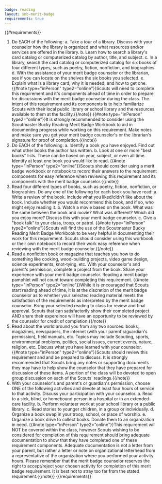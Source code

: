 ```yaml
---
badge: reading
layout: smb-merit-badge
requirements: true
---
```


{{#requirements}}
1. Do EACH of the following:
    a. Take a tour of a library. Discuss with your counselor how the library is organized and what resources and/or services are offered in the library.
    b. Learn how to search a library's card catalog or computerized catalog by author, title, and subject.
    c. In a library, search the card catalog or computerized catalog for six books of four different types, such as poetry, fiction, nonfiction, and biographies.
    d. With the assistance of your merit badge counselor or the librarian, see if you can locate on the shelves the six books you selected.
    e. Explain what is a library card, why it is needed, and how to get one.
    {{#note type="inPerson" type2="online"}}Scouts will need to complete this requirement and it's components ahead of time in order to prepare for discussions with the merit badge counselor during the class. The intent of this requirement and its components is to help familiarize Scouts with their local public library or school library and the resources available to them at the facility.{{/note}}
    {{#note type="inPerson" type2="online"}}It is strongly recommended to consider using the Scoutmaster Bucky Reading Merit Badge Workbook to aid in documenting progress while working on this requirement. Make notes and make sure you get your merit badge counselor's or the librarian's signature for proof of completion.{{/note}}
2. Do EACH of the following:
    a. Identify a book you have enjoyed. Find out what other books the author has written.
    b. Look at one or more "best books" lists. These can be based on year, subject, or even all time. Identify at least one book you would like to read.
    {{#note type="inPerson" type2="online"}}Scouts should consider using a merit badge workbook or notebook to record their answers to the requirement components for easy reference when reviewing this requirement and its components with the merit badge counselor.{{/note}}
3. Read four different types of books, such as poetry, fiction, nonfiction, or biographies. Do any one of the following for each book you have read:
    a. Write a review of the book. Include what you liked/didn't like about the book. Include whether you would recommend this book, and if so, who might enjoy reading it.
    b. Watch a movie based on the book. What was the same between the book and movie? What was different? Which did you enjoy more? Discuss this with your merit badge counselor.
    c. Give a "book talk" to your class, troop, or patrol.
    {{#note type="inPerson" type2="online"}}Scouts will find the use of the Scoutmaster Bucky Reading Merit Badge Workbook to be very helpful in documenting their work for this requirement. Scouts should consider using this workbook or their own notebook to record their work easy reference when reviewing with the merit badge counselor.{{/note}}
4. Read a nonfiction book or magazine that teaches you how to do something like cooking, wood-building projects, video game design, science experiments, knot-tying, etc. With your counselor's and parent's permission, complete a project from the book. Share your experience with your merit badge counselor. Reading a merit badge pamphlet will not count toward completing this requirement.
    {{#note type="inPerson" type2="online"}}While it is encouraged that Scouts start reading ahead of time, it is at the discretion of the merit badge counselor as to whether your selected reading material meets the satisfaction of the requirements as interpreted by the merit badge counselor. Bring your selected reading to class for review and final approval. Scouts that can satisfactorily show their completed project AND share their expereince will have an opportunity to be reviewed by the counselor for credit of completion.{{/note}}
5. Read about the world around you from any two sources: books, magazines, newspapers, the internet (with your parent's/guardian's permission), field manuals, etc. Topics may include Scouting, sports, environmental problems, politics, social issues, current events, nature, religion, etc. Discuss what you have learned with your counselor.
    {{#note type="inPerson" type2="online"}}Scouts should review this requirement and and be prepared to discuss. It is strongly recommended that Scouts bring any notes or supporting documents they may have to help show the counselor that they have prepared for discussion of these items. A portion of the class will be devoted to open group discussion on each of the Scouts' readings.{{/note}}
6. With your counselor's and parent's or guardian's permission, choose ONE of the following activities and devote at least four hours of service to that activity. Discuss your participation with your counselor.
    a. Read to a sick, blind, or homebound person in a hospital or in an extended-care facility.
    b. Perform volunteer work at your school library or a public library.
    c. Read stories to younger children, in a group or individually.
    d. Organize a book swap in your troop, school, or place of worship.
    e. Organize a book drive to collect books. Donate them to an organization in need.
    {{#note type="inPerson" type2="online"}}This requirement will NOT be covered within the class, however Scouts wishing to be considered for completion of this requirement should bring adequate documentation to show that they have completed one of these requirement components. Adequate documentation is not a letter from your parent, but rather a letter or note on organizational letterhead from a representative of the organization where you performed your activity hours. Please remember that the merit badge counselor reserves the right to accept/reject your chosen activity for completion of this merit badge requirement. It is best not to stray too far from the stated requirement.{{/note}}
{{/requirements}}
